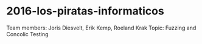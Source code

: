 # 2016-los-piratas-informaticos

Team members: Joris Diesvelt, Erik Kemp, Roeland Krak
Topic: Fuzzing and Concolic Testing
